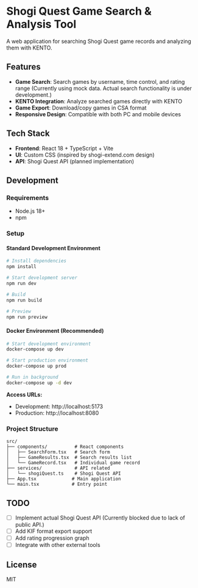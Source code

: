 # Shogi Quest Game Search & Analysis Tool

A web application for searching Shogi Quest game records and analyzing them with KENTO.

## Features

- **Game Search**: Search games by username, time control, and rating range (Currently using mock data. Actual search functionality is under development.)
- **KENTO Integration**: Analyze searched games directly with KENTO
- **Game Export**: Download/copy games in CSA format
- **Responsive Design**: Compatible with both PC and mobile devices

## Tech Stack

- **Frontend**: React 18 + TypeScript + Vite
- **UI**: Custom CSS (inspired by shogi-extend.com design)
- **API**: Shogi Quest API (planned implementation)

## Development

### Requirements

- Node.js 18+
- npm

### Setup

#### Standard Development Environment

```bash
# Install dependencies
npm install

# Start development server
npm run dev

# Build
npm run build

# Preview
npm run preview
```

#### Docker Environment (Recommended)

```bash
# Start development environment
docker-compose up dev

# Start production environment
docker-compose up prod

# Run in background
docker-compose up -d dev
```

**Access URLs:**
- Development: http://localhost:5173
- Production: http://localhost:8080

### Project Structure

```
src/
├── components/          # React components
│   ├── SearchForm.tsx   # Search form
│   ├── GameResults.tsx  # Search results list
│   └── GameRecord.tsx   # Individual game record
├── services/            # API related
│   └── shogiQuest.ts    # Shogi Quest API
├── App.tsx             # Main application
└── main.tsx            # Entry point
```

## TODO

- [ ] Implement actual Shogi Quest API (Currently blocked due to lack of public API.)
- [ ] Add KIF format export support
- [ ] Add rating progression graph
- [ ] Integrate with other external tools

## License

MIT
